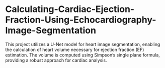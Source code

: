 # Calculating-Cardiac-Ejection-Fraction-Using-Echocardiography-Image-Segmentation
This project utilizes a U-Net model for heart image segmentation, enabling the calculation of heart volume necessary for ejection fraction (EF) estimation. The volume is computed using Simpson’s single plane formula, providing a robust approach for cardiac analysis.
